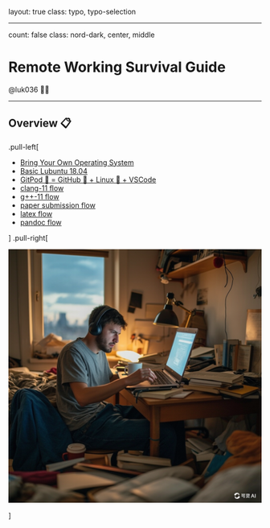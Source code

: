 layout: true
class: typo, typo-selection

---

count: false
class: nord-dark, center, middle

# Remote Working Survival Guide

@luk036 👨‍💻

---

## Overview 📋

.pull-left[

- [Bring Your Own Operating System](byoos.html)
- [Basic Lubuntu 18.04](lubuntu18-04.html)
- [GitPod 🍑 = GitHub 🐙 + Linux 🐧 + VSCode](gitpod.html)
- [clang-11 flow](clangflow.html)
- [g++-11 flow](conceptsflow.html)
- [paper submission flow](papersubmissionflow.html)
- [latex flow](latexflow.html)
- [pandoc flow](pandocFlow.html)

] .pull-right[

![img](./remote-working-survival-guide.png)

]
